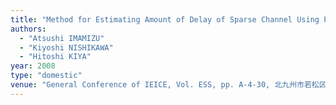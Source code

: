 ```yaml
---
title: "Method for Estimating Amount of Delay of Sparse Channel Using Phase-Only Correlation"
authors:
  - "Atsushi IMAMIZU"
  - "Kiyoshi NISHIKAWA"
  - "Hitoshi KIYA"
year: 2008
type: "domestic"
venue: "General Conference of IEICE, Vol. ESS, pp. A-4-30, 北九州市若松区, 2008-03-21."
---
```

